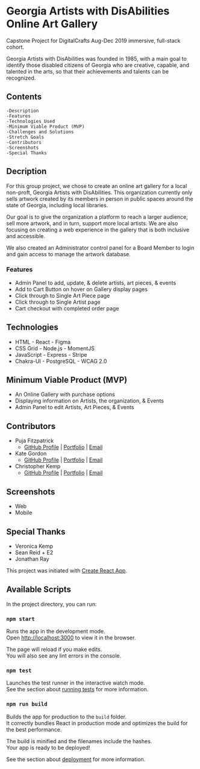 # Georgia Artists with DisAbilities Online Art Gallery

Capstone Project for DigitalCrafts Aug-Dec 2019 immersive, full-stack cohort.

Georgia Artists with DisAbilities was founded in 1985, with a main goal to identify those disabled citizens of Georgia who are creative, capable, and talented in the arts, so that their achievements and talents can be recognized.

## Contents

    -Description
    -Features
    -Technologies Used
    -Minimum Viable Product (MVP)
    -Challenges and Solutions
    -Stretch Goals
    -Contributors
    -Screenshots
    -Special Thanks

## Decription

For this group project, we chose to create an online art gallery for a local non-proft, Georgia Artists with DisAbilities. This organization currently only sells artwork created by its members in person in public spaces around the state of Georgia, including local libraries.

Our goal is to give the organization a platform to reach a larger audience, sell more artwork, and in turn, support more local artists. We are also focusing on creating a web experience in the gallery that is both inclusive and accessible.

We also created an Administrator control panel for a Board Member to login and gain access to manage the artwork database.

### Features

- Admin Panel to add, update, & delete artists, art pieces, & events
- Add to Cart Button on hover on Gallery display pages 
- Click through to Single Art Piece page 
- Click through to Single Artist page
- Cart checkout with completed order page 


## Technologies

- HTML - React - Figma
- CSS Grid - Node.js - MomentJS
- JavaScript - Express - Stripe
- Chakra-UI - PostgreSQL - WCAG 2.0

## Minimum Viable Product (MVP)

- An Online Gallery with purchase options 
- Displaying information on Artists, the organization, & Events 
- Admin Panel to edit Artists, Art Pieces, & Events 

## Contributors

- Puja Fitzpatrick
  - [GitHub Profile](https://github.com/pujafitz) | [Portfolio](https://pujafitz.com) | [Email](mailto:pujafitz@gmail.com)
- Kate Gordon
  - [GitHub Profile](https://github.com/kate-gordon) | [Portfolio](https://k8gordon.com) | [Email](mailto:kategordonnyc@gmail.com)
- Christopher Kemp
  - [GitHub Profile](https://github.com/cmkemp52) | [Portfolio](https://christopherkemp.dev) | [Email](mailto:cmkemp52@gmail.com)

## Screenshots

- Web
- Mobile

## Special Thanks

- Veronica Kemp
- Sean Reid + E2
- Jonathan Ray

This project was initiated with [Create React App](https://github.com/facebook/create-react-app).

## Available Scripts

In the project directory, you can run:

### `npm start`

Runs the app in the development mode.<br />
Open [http://localhost:3000](http://localhost:3000) to view it in the browser.

The page will reload if you make edits.<br />
You will also see any lint errors in the console.

### `npm test`

Launches the test runner in the interactive watch mode.<br />
See the section about [running tests](https://facebook.github.io/create-react-app/docs/running-tests) for more information.

### `npm run build`

Builds the app for production to the `build` folder.<br />
It correctly bundles React in production mode and optimizes the build for the best performance.

The build is minified and the filenames include the hashes.<br />
Your app is ready to be deployed!

See the section about [deployment](https://facebook.github.io/create-react-app/docs/deployment) for more information.
